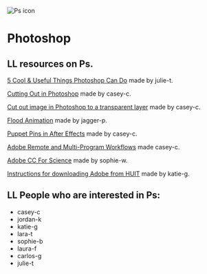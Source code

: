 
 ![Ps icon](https://upload.wikimedia.org/wikipedia/commons/a/af/Adobe_Photoshop_CC_icon.svg)
 
  # Photoshop
  
 ## LL resources on Ps.
 
[5 Cool & Useful Things Photoshop Can Do](https://spark.adobe.com/page/NIvTpV5RMZNqj/) made by julie-t.

[Cutting Out in Photoshop](https://youtu.be/upsNkny_NBQ) made by casey-c.

[Cut out image in Photoshop to a transparent layer](https://youtu.be/Oi5FwRWi44U) made by casey-c.

[Flood Animation](https://youtu.be/7OZIkILI3oA)	made by jagger-p.

[Puppet Pins in After Effects](https://youtu.be/867m-mJeDVQ) made by casey-c.

[Adobe Remote and Multi-Program Workflows](http://resources.learninglab.xyz/simple/people/casey-c/adobe-workflows) made casey-c.

[Adobe CC For Science](https://spark.adobe.com/page/1DNTRncz9bpsX/) made by sophie-w.

[Instructions for downloading Adobe from HUIT](https://harvard.service-now.com/ithelp/www.poetry.fas.harvard.edu?id=kb_article&sys_id=9f3244d3dba304d430ed1dca489619e0) made by katie-g.

## LL People who are interested in Ps:
* casey-c
* jordan-k
* katie-g
* lara-t
* sophie-b
* laura-f
* carlos-g
* julie-t

